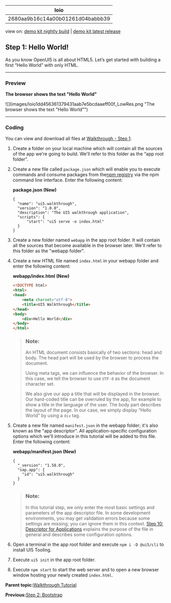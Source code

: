 <!-- loio2680aa9b16c14a00b01261d04babbb39 -->

| loio |
| -----|
| 2680aa9b16c14a00b01261d04babbb39 |

<div id="loio">

view on: [demo kit nightly build](https://sdk.openui5.org/nightly/#/topic/2680aa9b16c14a00b01261d04babbb39) | [demo kit latest release](https://sdk.openui5.org/topic/2680aa9b16c14a00b01261d04babbb39)</div>

## Step 1: Hello World!

As you know OpenUI5 is all about HTML5. Let’s get started with building a first “Hello World” with only HTML.

***

### Preview

  
  
**The browser shows the text "Hello World"**

![](images/loio1dd456361379431aab7e5bcdaaeff00f_LowRes.png "The browser shows the text "Hello World"")

***

### Coding

You can view and download all files at [Walkthrough - Step 1](https://sdk.openui5.org/entity/sap.m.tutorial.walkthrough/sample/sap.m.tutorial.walkthrough.01).

1.  Create a folder on your local machine which will contain all the sources of the app we're going to build. We'll refer to this folder as the “app root folder”.
2.  Create a new file called `package.json` which will enable you to execute commands and consume packages from the[npm registry](https://www.npmjs.com/) via the npm command line interface. Enter the following content:

    **package.json \(New\)**

    ```
    {
      "name": "ui5.walkthrough",
      "version": "1.0.0",
      "description": "The UI5 walkthrough application",
      "scripts": {
          "start": "ui5 serve -o index.html"
      }
    }
    
    ```

3.  Create a new folder named `webapp` in the app root folder. It will contain all the sources that become available in the browser later. We'll refer to this folder as the "webapp folder".

4.  Create a new HTML file named `index.html` in your webapp folder and enter the following content:

    **webapp/index.html \(New\)**

    ```html
    <!DOCTYPE html>
    <html>
    <head>
    	<meta charset="utf-8">
    	<title>UI5 Walkthrough</title>
    </head>
    <body>
    	<div>Hello World</div>
    </body>
    </html>
    ```

    > ### Note:  
    > An HTML document consists basically of two sections: head and body. The head part will be used by the browser to process the document.
    > 
    > Using meta tags, we can influence the behavior of the browser. In this case, we tell the browser to use `UTF-8` as the document character set.
    > 
    > We also give our app a title that will be displayed in the browser. Our hard-coded title can be overruled by the app, for example to show a title in the language of the user. The body part describes the layout of the page. In our case, we simply display “Hello World” by using a `div` tag.

5.  Create a new file named `manifest.json` in the webapp folder; it's also known as the "app descriptor". All application-specific configuration options which we'll introduce in this tutorial will be added to this file. Enter the following content:

    **webapp/manifest.json \(New\)**

    ```
    {
      "_version": "1.58.0",
      "sap.app": {
        "id": "ui5.walkthrough"
      }
    }
    ```

    > ### Note:  
    > In this tutorial step, we only enter the most basic settings and parameters of the app descriptor file. In some development environments, you may get validation errors because some settings are missing; you can ignore them in this context. [Step 10: Descriptor for Applications](Step_10_Descriptor_for_Applications_8f93bf2.md) explains the purpose of the file in general and describes some configuration options.

6.  Open a terminal in the app root folder and execute `npm i -D @ui5/cli` to install UI5 Tooling.

7.  Execute `ui5 init` in the app root folder.

8.  Execute `npm start` to start the web server and to open a new browser window hosting your newly created `index.html`.


**Parent topic:**[Walkthrough Tutorial](Walkthrough_Tutorial_3da5f4b.md "In this tutorial we will introduce you to all major development paradigms of OpenUI5.")

**Previous:**[Step 2: Bootstrap](Step_2_Bootstrap_fe12df2.md "Before we can do something with OpenUI5, we need to load and initialize it. This process of loading and initializing OpenUI5 is called bootstrapping. Once this bootstrapping is finished, we simply display an alert.")

